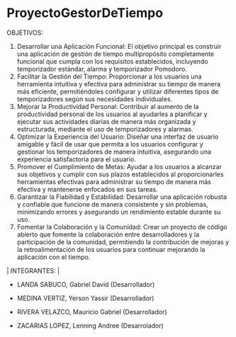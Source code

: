 # ProyectoGestorDeTiempo
OBJETIVOS:
1. Desarrollar una Aplicación Funcional: El objetivo principal es construir una aplicación de gestión de tiempo multipropósito completamente funcional que cumpla con los requisitos establecidos, incluyendo temporizador estándar, alarma y temporizador Pomodoro.
2. Facilitar la Gestión del Tiempo: Proporcionar a los usuarios una herramienta intuitiva y efectiva para administrar su tiempo de manera más eficiente, permitiéndoles configurar y utilizar diferentes tipos de temporizadores según sus necesidades individuales.
3. Mejorar la Productividad Personal: Contribuir al aumento de la productividad personal de los usuarios al ayudarles a planificar y ejecutar sus actividades diarias de manera más organizada y estructurada, mediante el uso de temporizadores y alarmas.
4. Optimizar la Experiencia del Usuario: Diseñar una interfaz de usuario amigable y fácil de usar que permita a los usuarios configurar y gestionar los temporizadores de manera intuitiva, asegurando una experiencia satisfactoria para el usuario.
5. Promover el Cumplimiento de Metas: Ayudar a los usuarios a alcanzar sus objetivos y cumplir con sus plazos establecidos al proporcionarles herramientas efectivas para administrar su tiempo de manera más efectiva y mantenerse enfocados en sus tareas.
6. Garantizar la Fiabilidad y Estabilidad: Desarrollar una aplicación robusta y confiable que funcione de manera consistente y sin problemas, minimizando errores y asegurando un rendimiento estable durante su uso.
7. Fomentar la Colaboración y la Comunidad: Crear un proyecto de código abierto que fomente la colaboración entre desarrolladores y la participación de la comunidad, permitiendo la contribución de mejoras y la retroalimentación de los usuarios para continuar mejorando la aplicación con el tiempo.

| INTEGRANTES: |

- LANDA SABUCO, Gabriel David (Desarrollador)

- MEDINA VERTIZ, Yerson Yassir (Desarrollador)

- RIVERA VELAZCO, Mauricio Gabriel (Desarrollador)

- ZACARIAS LOPEZ, Lenning Andree (Desarrolador)

